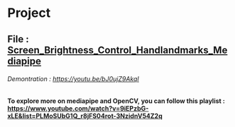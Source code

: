 # Project


## File : [Screen_Brightness_Control_Handlandmarks_Mediapipe](https://github.com/MalishaIslam/Project/blob/c5941a6ea8300e8b0bb8e5bf555b35b896e7cde3/brightness_control_hand_mediapipe.py)

###### Demontration : https://youtu.be/bJ0ujZ9AkqI





**To explore more on mediapipe and OpenCV, you can follow this playlist : https://www.youtube.com/watch?v=9iEPzbG-xLE&list=PLMoSUbG1Q_r8jFS04rot-3NzidnV54Z2q**
